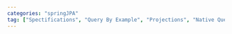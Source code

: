 ```yaml
---
categories: "springJPA"
tag: ["Spectifications", "Query By Example", "Projections", "Native Query"]
---
```


